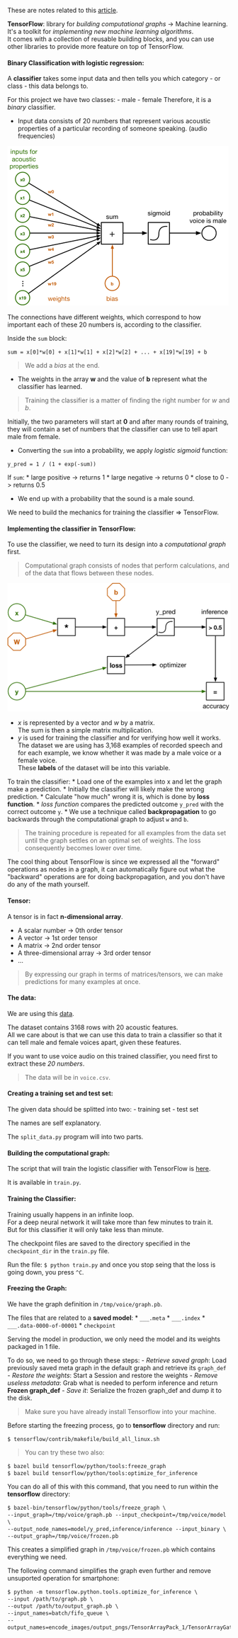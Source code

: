 These are notes related to this [article](http://machinethink.net/blog/tensorflow-on-ios/).


__TensorFlow__: library for _building computational graphs_ -> Machine learning.  
It's a toolkit for _implementing new machine learning algorithms_.  
It comes with a collection of reusable building blocks, and you can use other libraries to provide more feature on top of TensorFlow.


#### Binary Classification with logistic regression:


A __classifier__ takes some input data and then tells you which category - or class - this data belongs to.

For this project we have two classes:
    - male
    - female
Therefore, it is a _binary_ classifier.


* Input data consists of 20 numbers that represent various acoustic properties of a particular recording of someone speaking. (audio frequencies)


![first](imgs/first.png)

The connections have different weights, which correspond to how important each of these 20 numbers is, according to the classifier.


Inside the `sum` block:
```
sum = x[0]*w[0] + x[1]*w[1] + x[2]*w[2] + ... + x[19]*w[19] + b
```

> We add a _bias_ at the end.


* The weights in the array __w__ and the value of __b__ represent what the classifier has learned.

> Training the classifier is a matter of finding the right number for _w_ and _b_.

Initially, the two parameters will start at __0__ and after many rounds of training, they will contain a set of numbers that the classifier can use to tell apart male from female.


* Converting the `sum` into a probability, we apply _logistic sigmoid_ function:
```
y_pred = 1 / (1 + exp(-sum))
```

If `sum`:
    * large positive -> returns 1
    * large negative -> returns 0
    * close to 0 -> returns 0.5


* We end up with a probability that the sound is a male sound.

We need to build the mechanics for training the classifier => TensorFlow.


#### Implementing the classifier in TensorFlow:


To use the classifier, we need to turn its design into a _computational graph_ first.

> Computational graph consists of nodes that perform calculations, and of the data that flows between these nodes.


![second](imgs/second.png)


* _x_ is represented by a vector and _w_ by a matrix.  
The sum is then a simple matrix multiplication.
* _y_ is used for training the classifier and for verifying how well it works.  
The dataset we are using has 3,168 examples of recorded speech and for each example, we know whether it was made by a male voice or a female voice.  
These __labels__ of the dataset will be into this variable.



To train the classifier:
    * Load one of the examples into x and let the graph make a prediction.
    * Initially the classifier will likely make the wrong prediction.
    * Calculate "how much" wrong it is, which is done by __loss function__.
    * _loss function_ compares the predicted outcome `y_pred` with the correct outcome `y`.
    * We use a technique called __backpropagation__ to go backwards through the computational graph to adjust `w` and `b`.



> The training procedure is repeated for all examples from the data set until the graph settles on an optimal set of weights.
> The loss consequently becomes lower over time.


The cool thing about TensorFlow is since we expressed all the "forward" operations as nodes in a graph, it can automatically figure out what the "backward" operations are for doing backpropagation, and you don't have do any of the math yourself.



#### Tensor:

A tensor is in fact __n-dimensional array__.


* A scalar number -> 0th order tensor
* A vector -> 1st order tensor
* A matrix -> 2nd order tensor
* A three-dimensional array -> 3rd order tensor
* ...


> By expressing our graph in terms of matrices/tensors, we can make predictions for many examples at once.



#### The data:


We are using this [data](https://www.kaggle.com/primaryobjects/voicegender).

The dataset contains 3168 rows with 20 acoustic features.  
All we care about is that we can use this data to train a classifier so that it can tell male and female voices apart, given these features.


If you want to use voice audio on this trained classifier, you need first to extract these _20 numbers_.

> The data will be in `voice.csv`.

#### Creating a training set and test set:


The given data should be splitted into two:
    - training set
    - test set

The names are self explanatory.


The `split_data.py` program will into two parts.


#### Building the computational graph:


The script that will train the logistic classifier with TensorFlow is [here](https://github.com/hollance/TensorFlow-iOS-Example/blob/master/Scripts/train.py).  

It is available in `train.py`.

#### Training the Classifier:

Training usually happens in an infinite loop.  
For a deep neural network it will take more than few minutes to train it.  
But for this classifier it will only take less than minute.

The checkpoint files are saved to the directory specified in the `checkpoint_dir` in the `train.py` file.


Run the file: `$ python train.py` and once you stop seing that the loss is going down, you press `^C`.

#### Freezing the Graph:

We have the graph definition in `/tmp/voice/graph.pb`.  

The files that are related to a __saved model__:
    * `___.meta`
    * `___.index`
    * `___.data-0000-of-00001`
    * `checkpoint`

Serving the model in production, we only need the model and its weights packaged in 1 file.

To do so, we need to go through these steps:
    - _Retrieve saved graph_: Load previously saved meta graph in the default graph and retrieve its `graph_def`
    - _Restore the weights_: Start a Session and restore the weights
    - _Remove useless metadata_: Grab what is needed to perform inference and return **Frozen graph\_def**
    - _Save it_: Serialize the frozen graph\_def and dump it to the disk.


> Make sure you have already install Tensorflow into your machine.


Before starting the freezing process, go to __tensorflow__ directory and run:
```
$ tensorflow/contrib/makefile/build_all_linux.sh
```

> You can try these two also:
```
$ bazel build tensorflow/python/tools:freeze_graph
$ bazel build tensorflow/python/tools:optimize_for_inference
```

You can do all of this with this command, that you need to run within the __tensorflow__ directory:
```
$ bazel-bin/tensorflow/python/tools/freeze_graph \
--input_graph=/tmp/voice/graph.pb --input_checkpoint=/tmp/voice/model \
--output_node_names=model/y_pred,inference/inference --input_binary \
--output_graph=/tmp/voice/frozen.pb
```

This creates a simplified graph in `/tmp/voice/frozen.pb` which contains everything we need.

The following command simplifies the graph even further and remove unsuported operation for smartphone:
```
$ python -m tensorflow.python.tools.optimize_for_inference \
--input /path/to/graph.pb \
--output /path/to/output_graph.pb \
--input_names=batch/fifo_queue \
--output_names=encode_images/output_pngs/TensorArrayPack_1/TensorArrayGatherV2
```


